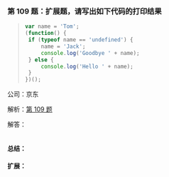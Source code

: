 ### 第 109 题：扩展题，请写出如下代码的打印结果

> ```js
> var name = 'Tom';
> (function() {
>  if (typeof name == 'undefined') {
>      name = 'Jack';
>      console.log('Goodbye ' + name);
>  } else {
>      console.log('Hello ' + name);
>  }
> })();
> ```



公司：京东

解析：[第 109 题](https://github.com/Advanced-Frontend/Daily-Interview-Question/issues/198)

解答：



```javascript

```

#### 总结：



#### 扩展：



